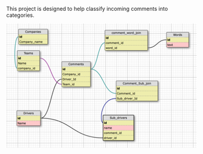 This project is designed to help classify incoming comments into categories.

![schema](/app/assets/images/comment_classification_db.png)